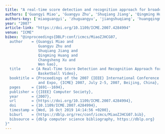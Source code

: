```yaml
---
title: "A real-time score detection and recognition approach for broadcast basketball video"
authors: ['Guangyi Miao', 'Guangyu Zhu', 'Shuqiang Jiang', 'Qingming Huang', 'Changsheng Xu', 'Wen Gao 0001']
authors-key: ['miaoguangyi', 'zhuguangyu', 'jiangshuqiang', 'huangqingming', 'xuchangsheng', 'gaowen']
year: "2007"
article-link: "https://doi.org/10.1109/ICME.2007.4284994"
venue: "ICME"
bibex: "@inproceedings{DBLP:conf/icmcs/MiaoZJHCG07,
  author    = {Guangyi Miao and
               Guangyu Zhu and
               Shuqiang Jiang and
               Qingming Huang and
               Changsheng Xu and
               Wen Gao},
  title     = {A Real-Time Score Detection and Recognition Approach for Broadcast
               Basketball Video},
  booktitle = {Proceedings of the 2007 {IEEE} International Conference on Multimedia
               and Expo, {ICME} 2007, July 2-5, 2007, Beijing, China},
  pages     = {1691--1694},
  publisher = {{IEEE} Computer Society},
  year      = {2007},
  url       = {https://doi.org/10.1109/ICME.2007.4284994},
  doi       = {10.1109/ICME.2007.4284994},
  timestamp = {Wed, 16 Oct 2019 14:14:56 +0200},
  biburl    = {https://dblp.org/rec/conf/icmcs/MiaoZJHCG07.bib},
  bibsource = {dblp computer science bibliography, https://dblp.org}
}"
---
```

